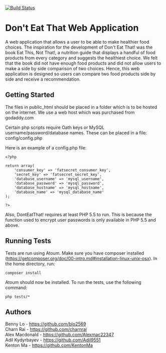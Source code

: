 [![Build Status](https://travis-ci.com/Alexmac22347/DontEatThat.svg?token=Dp1JTmix1PPSSRxKqqsj&branch=master)](https://travis-ci.com/Alexmac22347/DontEatThat)

# Don't Eat That Web Application

A web application that allows a user to be able to make healthier food choices. The inspiration for the development of Don't 
Eat That! was the book Eat This, Not That!, a nutrition guide that displays a handful of food products from every category 
and suggests the healthiest choice. We felt that the book did not have enough food products and did not allow users to make a 
side by side comparison of two choices. Hence, this web application is designed so users can compare two food products side by 
side and receive a recommendation.

## Getting Started

The files in public_html should be placed in a folder which is to be hosted
on the internet. We use a web host which was purchased from godaddy.com

Certain php scripts require Oath keys or MySQL username/password/database names.
These can be placed in a file: config/config.php

Here is an example of a config.php file:
```
<?php

return array(
    'consumer_key' => 'fatsecret_consumer_key',
    'secret_key' => 'fatsecret_secret_key',
    'database_username' => 'mysql_username',
    'database_password' => 'mysql_password',
    'database_hostname' => 'mysql_hostname',
    'database_name' => 'mysql_database_name'
);

?>
```

Also, DontEatThat! requires at least PHP 5.5 to run. This is because the function used to encrypt user passwords is only
available in PHP 5.5 and above.


## Running Tests
Tests are run using Atoum. Make sure you have composer installed (https://getcomposer.org/doc/00-intro.md#installation-linux-unix-osx).
In the home directory, run:
```
composer install
```
Atoum should now be installed. To run the tests, use the following command:  

```
php tests/*
```

## Authors
Benny Lo - https://github.com/blo2569  
Charn Rai - https://github.com/charnrai  
Alex Macdonald - https://github.com/Alexmac22347  
Adil Kydyrbayev - https://github.com/Adil9551  
Kenton Ma - https://github.com/KentonMa  
